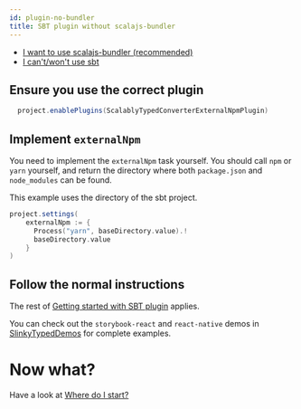 ```yaml
---
id: plugin-no-bundler
title: SBT plugin without scalajs-bundler
---
```


- [I want to use scalajs-bundler (recommended)](plugin.md)
- [I can't/won't use sbt](cli.md)

## Ensure you use the correct plugin

```scala
  project.enablePlugins(ScalablyTypedConverterExternalNpmPlugin)
```

## Implement `externalNpm`

You need to implement the `externalNpm` task yourself.
You should call `npm` or `yarn` yourself, and return the directory where 
both `package.json` and `node_modules` can be found. 

This example uses the directory of the sbt project.
 
```scala
project.settings(
    externalNpm := {
      Process("yarn", baseDirectory.value).!
      baseDirectory.value
    }
)
```

## Follow the normal instructions

The rest of [Getting started with SBT plugin](plugin.md) applies.

You can check out the `storybook-react` and `react-native` demos in 
[SlinkyTypedDemos](https://github.com/oyvindberg/SlinkyTypedDemos/) 
for complete examples.

# Now what?

Have a look at [Where do I start?](usage.md)
